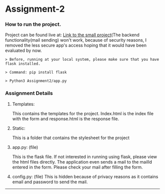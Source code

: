 # Assignment-2

### How to run the project.
Project can be found live at: [Link to the small project](http://raghavddps23.pythonanywhere.com/)(The backend functionality(mail sending) won't work, because of security reasons, I removed the less secure app's access hoping that it would have been evaluated by now.
    
    > Before, running at your local system, please make sure that you have flask installed.

    > Command: pip install flask

    > Python3 Assignment2/app.py

### Assignment Details

1. Templates:

    This contains the templates for the project. Index.html is the index file with the form
    and response.html is the response file.

2. Static:

    This is a folder that contains the stylesheet for the project

3. app.py: (file)

    This is the flask file. If not interested in running using flask, please view the html files directly. The application even sends a mail to the mailId entered in the form.
    Please check your mail after filling the form.

4. config.py: (file)
    This is hidden because of privacy reasons as it contains email and password to send the mail.
-------------------------------------------------------------------------------
